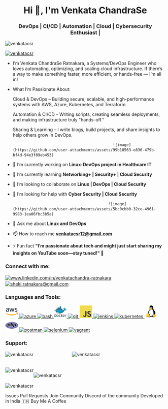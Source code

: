 <h1 align="center">Hi 👋, I'm Venkata ChandraSe</h1>
<h3 align="center">DevOps | CI/CD | Automation | Cloud | Cybersecurity Enthusiast |</h3>

<p align="left"> <img src="https://komarev.com/ghpvc/?username=venkatacsr&label=Profile%20views&color=0e75b6&style=flat" alt="venkatacsr" /> </p>

<p align="left"> <a href="https://github.com/ryo-ma/github-profile-trophy"><img src="https://github-profile-trophy.vercel.app/?username=venkatacsr" alt="venkatacsr" /></a> </p>

- I’m Venkata ChandraSe Ratnakara, a Systems/DevOps Engineer who loves automating, optimizing, and scaling cloud infrastructure. If there’s a way to make something faster, more efficient, or hands-free — I’m all in!

- What I’m Passionate About:

    Cloud & DevOps – Building secure, scalable, and high-performance systems with AWS, Azure, Kubernetes, and Terraform.

    Automation & CI/CD – Writing scripts, creating seamless deployments, and making infrastructure truly "hands-off."

    Sharing & Learning – I write blogs, build projects, and share insights to help others grow in DevOps.

                                                  ![image](https://github.com/user-attachments/assets/99b18563-e836-479b-bf4d-94e3f89eb453)

- 🔭 I’m currently working on **Linux-DevOps project in Healthcare IT**

- 🌱 I’m currently learning **Networking+ | Security+ | Cloud Security**

- 👯 I’m looking to collaborate on **Linux | DevOps | Cloud Security**

- 🤝 I’m looking for help with **Cyber Security | Cloud Security**

                                                ![image](https://github.com/user-attachments/assets/5bc0cbb0-32ce-4961-9983-1ea06fbc3b5a)

- 💬 Ask me about **Linux and DevOps**

- 📫 How to reach me **venkatacsr12@gmail.com**

- ⚡ Fun fact **"I’m passionate about tech and might just start sharing my insights on YouTube soon—stay tuned!" 🚀**

<h3 align="left">Connect with me:</h3>
<p align="left">
<a href="https://linkedin.com/in/www.linkedin.com/in/venkatachandra-ratnakara" target="blank"><img align="center" src="https://raw.githubusercontent.com/rahuldkjain/github-profile-readme-generator/master/src/images/icons/Social/linked-in-alt.svg" alt="www.linkedin.com/in/venkatachandra-ratnakara" height="30" width="40" /></a>
<a href="https://fb.com/sheki.ratnakara@gmail.com" target="blank"><img align="center" src="https://raw.githubusercontent.com/rahuldkjain/github-profile-readme-generator/master/src/images/icons/Social/facebook.svg" alt="sheki.ratnakara@gmail.com" height="30" width="40" /></a>
</p>

<h3 align="left">Languages and Tools:</h3>
<p align="left"> <a href="https://aws.amazon.com" target="_blank" rel="noreferrer"> <img src="https://raw.githubusercontent.com/devicons/devicon/master/icons/amazonwebservices/amazonwebservices-original-wordmark.svg" alt="aws" width="40" height="40"/> </a> <a href="https://azure.microsoft.com/en-in/" target="_blank" rel="noreferrer"> <img src="https://www.vectorlogo.zone/logos/microsoft_azure/microsoft_azure-icon.svg" alt="azure" width="40" height="40"/> </a> <a href="https://www.gnu.org/software/bash/" target="_blank" rel="noreferrer"> <img src="https://www.vectorlogo.zone/logos/gnu_bash/gnu_bash-icon.svg" alt="bash" width="40" height="40"/> </a> <a href="https://www.docker.com/" target="_blank" rel="noreferrer"> <img src="https://raw.githubusercontent.com/devicons/devicon/master/icons/docker/docker-original-wordmark.svg" alt="docker" width="40" height="40"/> </a> <a href="https://git-scm.com/" target="_blank" rel="noreferrer"> <img src="https://www.vectorlogo.zone/logos/git-scm/git-scm-icon.svg" alt="git" width="40" height="40"/> </a> <a href="https://developer.mozilla.org/en-US/docs/Web/JavaScript" target="_blank" rel="noreferrer"> <img src="https://raw.githubusercontent.com/devicons/devicon/master/icons/javascript/javascript-original.svg" alt="javascript" width="40" height="40"/> </a> <a href="https://www.jenkins.io" target="_blank" rel="noreferrer"> <img src="https://www.vectorlogo.zone/logos/jenkins/jenkins-icon.svg" alt="jenkins" width="40" height="40"/> </a> <a href="https://kubernetes.io" target="_blank" rel="noreferrer"> <img src="https://www.vectorlogo.zone/logos/kubernetes/kubernetes-icon.svg" alt="kubernetes" width="40" height="40"/> </a> <a href="https://www.linux.org/" target="_blank" rel="noreferrer"> <img src="https://raw.githubusercontent.com/devicons/devicon/master/icons/linux/linux-original.svg" alt="linux" width="40" height="40"/> </a> <a href="https://www.php.net" target="_blank" rel="noreferrer"> <img src="https://raw.githubusercontent.com/devicons/devicon/master/icons/php/php-original.svg" alt="php" width="40" height="40"/> </a> <a href="https://postman.com" target="_blank" rel="noreferrer"> <img src="https://www.vectorlogo.zone/logos/getpostman/getpostman-icon.svg" alt="postman" width="40" height="40"/> </a> <a href="https://www.selenium.dev" target="_blank" rel="noreferrer"> <img src="https://raw.githubusercontent.com/detain/svg-logos/780f25886640cef088af994181646db2f6b1a3f8/svg/selenium-logo.svg" alt="selenium" width="40" height="40"/> </a> <a href="https://www.vagrantup.com/" target="_blank" rel="noreferrer"> <img src="https://www.vectorlogo.zone/logos/vagrantup/vagrantup-icon.svg" alt="vagrant" width="40" height="40"/> </a> </p>

<h3 align="left">Support:</h3>
<p><a href="https://www.buymeacoffee.com/venkatacsr"> <img align="left" src="https://cdn.buymeacoffee.com/buttons/v2/default-yellow.png" height="50" width="210" alt="venkatacsr" /></a><a href="https://ko-fi.com/venkatacsr"> <img align="left" src="https://cdn.ko-fi.com/cdn/kofi3.png?v=3" height="50" width="210" alt="venkatacsr" /></a></p><br><br>

<p><img align="left" src="https://github-readme-stats.vercel.app/api/top-langs?username=venkatacsr&show_icons=true&locale=en&layout=compact" alt="venkatacsr" /></p>

<p>&nbsp;<img align="center" src="https://github-readme-stats.vercel.app/api?username=venkatacsr&show_icons=true&locale=en" alt="venkatacsr" /></p>

<p><img align="center" src="https://github-readme-streak-stats.herokuapp.com/?user=venkatacsr&" alt="venkatacsr" /></p>

Issues
Pull Requests
Join Community
Discord of the community
Developed in India 🇮🇳
Buy Me A Coffee
